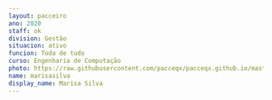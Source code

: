 ```yaml
---
layout: pacceiro
ano: 2020
staff: ok
division: Gestão
situacion: ativo
funcion: Toda de tudo
curso: Engenharia de Computação
photo: https://raw.githubusercontent.com/pacceqx/pacceqx.github.io/master/assets/pic/bolsistas/pacce (21).png
name: marisasilva
display_name: Marisa Silva
---
```


